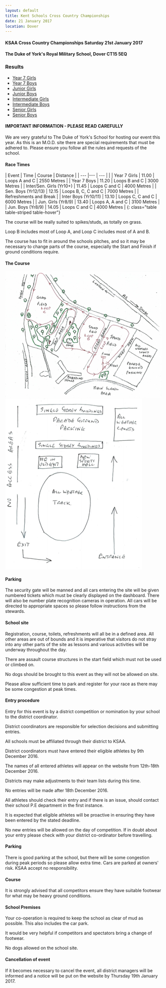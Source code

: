 ```yaml
---
layout: default
title: Kent Schools Cross Country Championships 
date: 21 January 2017
location: Dover
---
```


#### KSAA Cross Country Championships Saturday 21st January 2017

#### The Duke of York's Royal Military School, Dover CT15 5EQ

<div class="panel panel-info">
    <div class="panel-heading">
        <h3 class="panel-title">Results</h3>
    </div>
    <div class="panel-body">
        <ul>
            <li><a href="/files/events/16-17/2017-01-21-kent-schools-cross-country-champs/KSAA-2017-Cross-Country-Championships-Year-7-Girls-Results.pdf">Year 7 Girls</a></li>
            <li><a href="/files/events/16-17/2017-01-21-kent-schools-cross-country-champs/KSAA-2017-Cross-Country-Championships-Year-7-Boys-Results.pdf">Year 7 Boys</a></li>
            <li><a href="/files/events/16-17/2017-01-21-kent-schools-cross-country-champs/KSAA-2017-Cross-Country-Championships-Junior-Girls-Results.pdf">Junior Girls</a></li>
            <li><a href="/files/events/16-17/2017-01-21-kent-schools-cross-country-champs/KSAA-2017-Cross-Country-Championships-Junior-Boys-Results.pdf">Junior Boys</a></li>
            <li><a href="/files/events/16-17/2017-01-21-kent-schools-cross-country-champs/KSAA-2017-Cross-Country-Championships-Intermediate-Girls-Results-v2.pdf">Intermediate Girls</a></li>
            <li><a href="/files/events/16-17/2017-01-21-kent-schools-cross-country-champs/KSAA-2017-Cross-Country-Championships-Intermediate-Boys-Results.pdf">Intermediate Boys</a></li>
            <li><a href="/files/events/16-17/2017-01-21-kent-schools-cross-country-champs/KSAA-2017-Cross-Country-Championships-Senior-Girls-Results.pdf">Senior Girls</a></li>
            <li><a href="/files/events/16-17/2017-01-21-kent-schools-cross-country-champs/KSAA-2017-Cross-Country-Championships-Senior-Boys-Results.pdf">Senior Boys</a></li>
        </ul>
    </div>
</div>

#### IMPORTANT INFORMATION - PLEASE READ CAREFULLY

We are very grateful to The Duke of York's School for hosting our event this year.
As this is an M.O.D. site there are special requirements that must be adhered to. Please ensure you follow all the rules and requests of the school.

#### Race Times

| Event                             | Time  | Course                    | Distance      |
| ---                               |---    | ---                       |               |
| Year 7 Girls                      | 11.00 | Loops A and C             | 2550 Metres   |
| Year 7 Boys                       | 11.20 | Loops B and C             | 3000 Metres   |
| Inter/Sen. Girls (Yr10+)          | 11.45 | Loops C and C             | 4000 Metres   |
| Sen. Boys (Yr12/13)               | 12.15 | Loops B, C, C and C       | 7000 Metres   |
| Refreshments and Break                                                                |
| Inter Boys (Yr10/11)              | 13.10 | Loops C, C and C          | 6000 Metres   |
| Jun. Girls (Yr8/9)                | 13.40 | Loops A, A and C          | 3100 Metres   |
| Jun. Boys (Yr8/9)                 | 14.05 | Loops C and C             | 4000 Metres   |
{: class="table table-striped table-hover"}

The course will be really suited to spikes/studs, as totally on grass.

Loop B includes most of Loop A, and Loop C includes most of A and B.

The course has to fit in around the schools pitches, and so it may be necessary to change parts of the course, especially the Start and Finish if ground conditions require.

#### The Course

<a href="/images/events/16-17/2017-01-21-kent-schools-cross-country-champs/course-map.PNG" target="_blank">
    <img src="/images/events/16-17/2017-01-21-kent-schools-cross-country-champs/course-map.PNG" style="max-width:100%;"/>
</a>

<a href="/images/events/16-17/2017-01-21-kent-schools-cross-country-champs/course-map-simple.PNG" target="_blank">
    <img src="/images/events/16-17/2017-01-21-kent-schools-cross-country-champs/course-map-simple.PNG" style="max-width:100%;"/>
</a>

#### Parking

The security gate will be manned and all cars entering the site will be given numbered tickets which must be clearly displayed on the dashboard. There will also be number plate recognition cameras in operation.
All cars will be directed to appropriate spaces so please follow instructions from the stewards.

#### School site

Registration, course, toilets, refreshments will all be in a defined area. All other areas are out of bounds and it is imperative that visitors do not stray into any other parts of the site as lessons and various activities will be underway throughout the day.

There are assault course structures in the start field which must not be used or climbed on.

No dogs should be brought to this event as they will not be allowed on site.

Please allow sufficient time to park and register for your race as there may be some congestion at peak times.

#### Entry procedure

Entry for this event is by a district competition or nomination by your school to the district coordinator.

District coordinators are responsible for selection decisions and submitting entries.

All schools must be affiliated through their district to KSAA.

District coordinators must have entered their eligible athletes by 9th December 2016.

The names of all entered athletes will appear on the website from 12th-18th December 2016.

Districts may make adjustments to their team lists during this time.

No entries will be made after 18th December 2016.

All athletes should check their entry and if there is an issue, should contact their school P.E department in the first instance.

It is expected that eligible athletes will be proactive in ensuring they have been entered by the stated deadline.

No new entries will be allowed on the day of competition. If in doubt about your entry please check with your district co-ordinator before travelling.

#### Parking

There is good parking at the school, but there will be some congestion during peak periods so please allow extra time. Cars are parked at owners' risk. KSAA accept no responsibility.

#### Course

It is strongly advised that all competitors ensure they have suitable footwear for what may be heavy ground conditions.

#### School Premises

Your co-operation is required to keep the school as clear of mud as possible. This also includes the car park.

It would be very helpful if competitors and spectators bring a change of footwear.

No dogs allowed on the school site.

#### Cancellation of event

If it becomes necessary to cancel the event, all district managers will be informed and a notice will be put on the website by Thursday 19th January 2017.